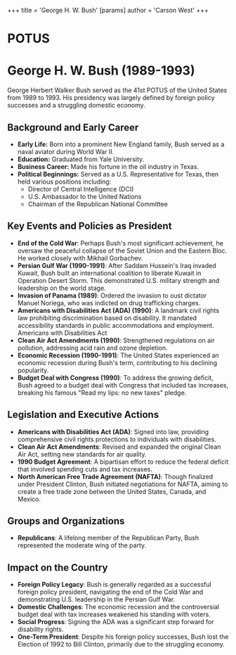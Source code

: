 +++
 title = 'George H. W. Bush'
[params]
	author = 'Carson West'
+++
# POTUS
# George H. W. Bush (1989-1993)

George Herbert Walker Bush served as the 41st POTUS of the United States from 1989 to 1993. His presidency was largely defined by foreign policy successes and a struggling domestic economy.

## Background and Early Career

*   **Early Life:** Born into a prominent New England family, Bush served as a naval aviator during World War II.
*   **Education:** Graduated from Yale University.
*   **Business Career:** Made his fortune in the oil industry in Texas.
*   **Political Beginnings:** Served as a U.S. Representative for Texas, then held various positions including:
    *   Director of Central Intelligence (DCI)
    *   U.S. Ambassador to the United Nations
    *   Chairman of the Republican National Committee

## Key Events and Policies as President

*   **End of the Cold War**: Perhaps Bush's most significant achievement, he oversaw the peaceful collapse of the Soviet Union and the Eastern Bloc. He worked closely with Mikhail Gorbachev.
*   **Persian Gulf War (1990-1991)**: After Saddam Hussein's Iraq invaded Kuwait, Bush built an international coalition to liberate Kuwait in Operation Desert Storm. This demonstrated U.S. military strength and leadership on the world stage.
*   **Invasion of Panama (1989)**: Ordered the invasion to oust dictator Manuel Noriega, who was indicted on drug trafficking charges.
*   **Americans with Disabilities Act (ADA) (1990)**: A landmark civil rights law prohibiting discrimination based on disability. It mandated accessibility standards in public accommodations and employment. Americans with Disabilities Act
*   **Clean Air Act Amendments (1990)**: Strengthened regulations on air pollution, addressing acid rain and ozone depletion.
*   **Economic Recession (1990-1991)**: The United States experienced an economic recession during Bush's term, contributing to his declining popularity.
*   **Budget Deal with Congress (1990)**: To address the growing deficit, Bush agreed to a budget deal with Congress that included tax increases, breaking his famous "Read my lips: no new taxes" pledge.

## Legislation and Executive Actions

*   **Americans with Disabilities Act (ADA)**:  Signed into law, providing comprehensive civil rights protections to individuals with disabilities.
*   **Clean Air Act Amendments**: Revised and expanded the original Clean Air Act, setting new standards for air quality.
*    **1990 Budget Agreement**: A bipartisan effort to reduce the federal deficit that involved spending cuts and tax increases.
*   **North American Free Trade Agreement (NAFTA)**: Though finalized under President Clinton, Bush initiated negotiations for NAFTA, aiming to create a free trade zone between the United States, Canada, and Mexico.

## Groups and Organizations

*   **Republicans**: A lifelong member of the Republican Party, Bush represented the moderate wing of the party.

## Impact on the Country

*   **Foreign Policy Legacy**: Bush is generally regarded as a successful foreign policy president, navigating the end of the Cold War and demonstrating U.S. leadership in the Persian Gulf War.
*   **Domestic Challenges**: The economic recession and the controversial budget deal with tax increases weakened his standing with voters.
*   **Social Progress**: Signing the ADA was a significant step forward for disability rights.
*   **One-Term President**: Despite his foreign policy successes, Bush lost the Election of 1992 to Bill Clinton, primarily due to the struggling economy.
